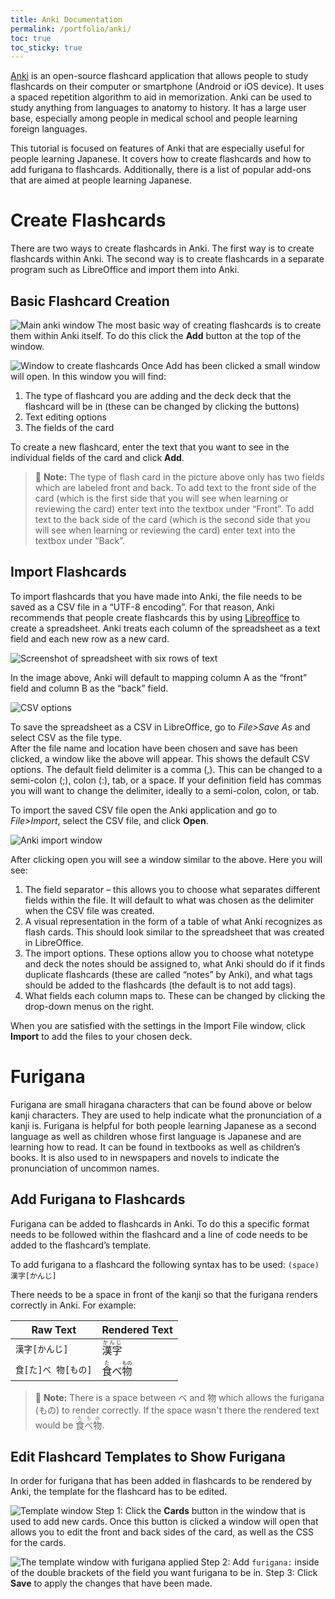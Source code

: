 ```yaml
---
title: Anki Documentation
permalink: /portfolio/anki/
toc: true
toc_sticky: true
---
```

[Anki](https://apps.ankiweb.net/) is an open-source flashcard application that allows people to study flashcards on their computer or smartphone (Android or iOS device). It uses a spaced repetition algorithm to aid in memorization. Anki can be used to study anything from languages to anatomy to history. It has a large user base, especially among people in medical school and people learning foreign languages.

This tutorial is focused on features of Anki that are especially useful for people learning Japanese. It covers how to create flashcards and how to add furigana to flashcards. Additionally, there is a list of popular add-ons that are aimed at people learning Japanese.

# Create Flashcards
There are two ways to create flashcards in Anki. The first way is to create flashcards within Anki. The second way is to create flashcards in a separate program such as LibreOffice and import them into Anki.

## Basic Flashcard Creation
![Main anki window](/assets/images/anki/ankimain.png)
The most basic way of creating flashcards is to create them within Anki itself. To do this click the **Add** button at the top of the window. 

![Window to create flashcards](/assets/images/anki/ankiadd.png)
Once Add has been clicked a small window will open. In this window you will find:
1. The type of flashcard you are adding and the deck deck that the flashcard will be in (these can be changed by clicking the buttons)
2. Text editing options
3. The fields of the card

 To create a new flashcard, enter the text that you want to see in the individual fields of the card and click **Add**.
> &#128221; **Note:** The type of flash card in the picture above only has two fields which are labeled front and back. To add text to the front side of the card (which is the first side that you will see when learning or reviewing the card) enter text into the textbox under “Front”. To add text to the back side of the card (which is the second side that you will see when learning or reviewing the card) enter text into the textbox under “Back”.

## Import Flashcards
To import flashcards that you have made into Anki, the file needs to be saved as a CSV file in a “UTF-8 encoding”. For that reason, Anki recommends that people create flashcards this by using [Libreoffice](https://www.libreoffice.org/) to create a spreadsheet. Anki treats each column of the spreadsheet as a text field and each new row as a new card.

![Screenshot of spreadsheet with six rows of text](/assets/images/anki/spreadsheet.png)

In the image above, Anki will default to mapping column A as the “front” field and column B as the “back” field. 

![CSV options](/assets/images/anki/csvoptions.png)

To save the spreadsheet as a CSV in LibreOffice, go to *File>Save As* and  select CSV as the file type.\
 After the file name and location have been chosen and save has been clicked, a window like the above will appear. This shows the default CSV options. The default field delimiter is a comma (,). This can be changed to a semi-colon (;), colon (:), tab, or a space. If your definition field has commas you will want to change the delimiter, ideally to a semi-colon, colon, or tab.

To import the saved CSV file open the Anki application and go to *File>Import*, select the CSV file, and click **Open**.

![Anki import window](/assets/images/anki/importfilewindow.png)

After clicking open you will see a window similar to the above. Here you will see:
1. The field separator – this allows you to choose what separates different fields within the file. It will default to what was chosen as the delimiter when the CSV file was created.
2. A visual representation in the form of a table of what Anki recognizes as flash cards. This should look similar to the spreadsheet that was created in LibreOffice.
3. The import options. These options allow you to choose what notetype and deck the notes should be assigned to, what Anki should do if it finds duplicate flashcards (these are called “notes” by Anki), and what tags should be added to the flashcards (the default is to not add tags).
4. What fields each column maps to. These can be changed by clicking the drop-down menus on the right.

When you are satisfied with the settings in the Import File window, click **Import** to add the files to your chosen deck.

# Furigana
Furigana are small hiragana characters that can be found above or below kanji characters. They are used to help indicate what the pronunciation of a kanji is. Furigana is helpful for both people learning Japanese as a second language as well as children whose first language is Japanese and are learning how to read. It can be found in textbooks as well as children’s books. It is also used to in newspapers and novels to indicate the pronunciation of uncommon names.

## Add Furigana to Flashcards
Furigana can be added to flashcards in Anki. To do this a specific format needs to be followed within the flashcard and a line of code needs to be added to the flashcard’s template.

To add furigana to a flashcard the following syntax has to be used: 
`(space)漢字[かんじ]`

There needs to be a space in front of the kanji so that the furigana renders correctly in Anki. For example:

| Raw Text       | Rendered Text             |
| -------------- | ------------------------- |
| `漢字[かんじ]`  | <ruby><rb>漢字</rb><rt>かんじ</rt></ruby> |
| `食[た]べ 物[もの]` | <ruby><rb>食</rb><rt>た</rt></ruby>べ<ruby><rb>物</rb><rt>もの</rt></ruby> |

>&#128221; **Note:** There is a space between べ and 物 which allows the furigana (もの) to render correctly. If the space wasn't there the rendered text would be <ruby><rb>食</rb><rt>た</rt>べ<rb>物</rb><rt>もの</rt></ruby>.

## Edit Flashcard Templates to Show Furigana
In order for furigana that has been added in flashcards to be rendered by Anki, the template for the flashcard has to be edited.

![Template window](/assets/images/anki/template.png)
Step 1: Click the **Cards** button in the window that is used to add new cards. Once this button is clicked a window will open that allows you to edit the front and back sides of the card, as well as the CSS for the cards. 

![The template window with furigana applied](/assets/images/anki/templatefurigana.png)
Step 2: Add `furigana:` inside of the double brackets of the field you want furigana to be in. 
Step 3: Click **Save** to apply the changes that have been made.